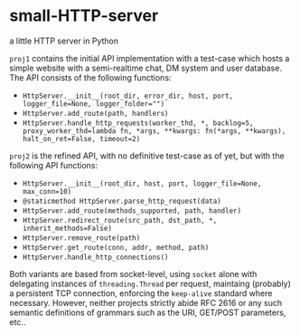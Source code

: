 # small-HTTP-server
a little HTTP server in Python

`proj1` contains the initial API implementation with a test-case which hosts a simple website with a semi-realtime chat, DM system and user database. The API consists of the following functions:

- `HttpServer.__init__(root_dir, error_dir, host, port, logger_file=None, logger_folder="")`
- `HttpServer.add_route(path, handlers)`
- `HttpServer.handle_http_requests(worker_thd, *, backlog=5, proxy_worker_thd=lambda fn, *args, **kwargs: fn(*args, **kwargs), halt_on_ret=False, timeout=2)`


`proj2` is the refined API, with no definitive test-case as of yet, but with the following API functions:

- `HttpServer.__init__(root_dir, host, port, logger_file=None, max_conn=10)`
- `@staticmethod HttpServer.parse_http_request(data)`
- `HttpServer.add_route(methods_supported, path, handler)`
- `HttpServer.redirect_route(src_path, dst_path, *, inherit_methods=False)`
- `HttpServer.remove_route(path)`
- `HttpServer.get_route(conn, addr, method, path)`
- `HttpServer.handle_http_connections()`


Both variants are based from socket-level, using `socket` alone with delegating instances of `threading.Thread` per request, maintaing (probably) a persistent TCP connection, enforcing the `keep-alive` standard where necessary. However, neither projects strictly abide RFC 2616 or any such semantic definitions of grammars such as the URI, GET/POST parameters, etc..

